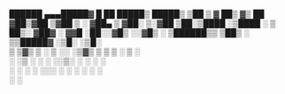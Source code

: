   ██████ ▄▄▄█████▓ █    ██   █████▒ █████▒
▒██    ▒ ▓  ██▒ ▓▒ ██  ▓██▒▓██   ▒▓██   ▒ 
░ ▓██▄   ▒ ▓██░ ▒░▓██  ▒██░▒████ ░▒████ ░ 
  ▒   ██▒░ ▓██▓ ░ ▓▓█  ░██░░▓█▒  ░░▓█▒  ░ 
▒██████▒▒  ▒██▒ ░ ▒▒█████▓ ░▒█░   ░▒█░    
▒ ▒▓▒ ▒ ░  ▒ ░░   ░▒▓▒ ▒ ▒  ▒ ░    ▒ ░    
░ ░▒  ░ ░    ░    ░░▒░ ░ ░  ░      ░      
░  ░  ░    ░       ░░░ ░ ░  ░ ░    ░ ░    
      ░              ░                    
                                          
